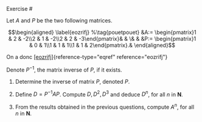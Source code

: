 

 

  Exercise
 \#

 Let $A$ and $P$ be the two
following matrices. 

$$\begin{aligned}
\label{eozrifj}
%\tag{pouetpouet}
&A:=  \begin{pmatrix}1 & 2 & -2\\2 & 1 & -2\\2 & 2 & -3\end{pmatrix}&
& \& & 
&P:=  \begin{pmatrix}1 & 0 & 1\\1 & 1 & 1\\1 & 1 & 2\end{pmatrix}.&
\end{aligned}$$

On a donc [\[eozrifj\]](#eozrifj){reference-type="eqref"
reference="eozrifj"}


 Denote $P^{-1}$, the matrix
inverse of $P$, if it exists. 

1.   Determine the inverse of
    matrix $P$, denoted $P$. 

2.   Define
     $D=P^{-1}AP$.  Compute $D, D^{2}, D^{3}$
    and deduce $D^{n}$, for all $n$ in ${\mathbf{N}}$. 

3.   From the results obtained in the previous
    questions, compute $A^{n}$, for all $n$ in ${\mathbf{N}}$. 